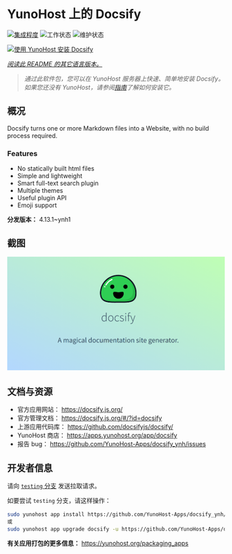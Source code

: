 <!--
注意：此 README 由 <https://github.com/YunoHost/apps/tree/master/tools/readme_generator> 自动生成
请勿手动编辑。
-->

# YunoHost 上的 Docsify

[![集成程度](https://dash.yunohost.org/integration/docsify.svg)](https://ci-apps.yunohost.org/ci/apps/docsify/) ![工作状态](https://ci-apps.yunohost.org/ci/badges/docsify.status.svg) ![维护状态](https://ci-apps.yunohost.org/ci/badges/docsify.maintain.svg)

[![使用 YunoHost 安装 Docsify](https://install-app.yunohost.org/install-with-yunohost.svg)](https://install-app.yunohost.org/?app=docsify)

*[阅读此 README 的其它语言版本。](./ALL_README.md)*

> *通过此软件包，您可以在 YunoHost 服务器上快速、简单地安装 Docsify。*  
> *如果您还没有 YunoHost，请参阅[指南](https://yunohost.org/install)了解如何安装它。*

## 概况

Docsify turns one or more Markdown files into a Website, with no build process required.

### Features

- No statically built html files
- Simple and lightweight
- Smart full-text search plugin
- Multiple themes
- Useful plugin API
- Emoji support


**分发版本：** 4.13.1~ynh1

## 截图

![Docsify 的截图](./doc/screenshots/screenshot.png)

## 文档与资源

- 官方应用网站： <https://docsify.js.org/>
- 官方管理文档： <https://docsify.js.org/#/?id=docsify>
- 上游应用代码库： <https://github.com/docsifyjs/docsify/>
- YunoHost 商店： <https://apps.yunohost.org/app/docsify>
- 报告 bug： <https://github.com/YunoHost-Apps/docsify_ynh/issues>

## 开发者信息

请向 [`testing` 分支](https://github.com/YunoHost-Apps/docsify_ynh/tree/testing) 发送拉取请求。

如要尝试 `testing` 分支，请这样操作：

```bash
sudo yunohost app install https://github.com/YunoHost-Apps/docsify_ynh/tree/testing --debug
或
sudo yunohost app upgrade docsify -u https://github.com/YunoHost-Apps/docsify_ynh/tree/testing --debug
```

**有关应用打包的更多信息：** <https://yunohost.org/packaging_apps>
